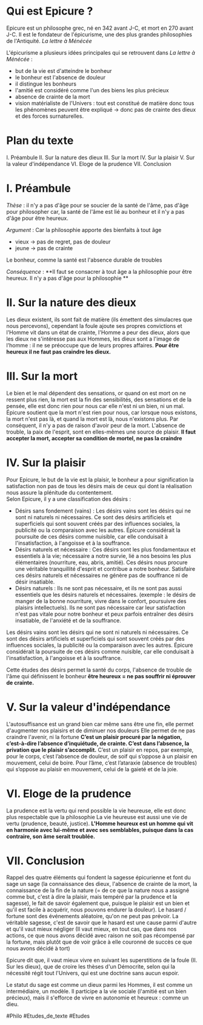 #  Qui est Epicure ?
Epicure est un philosophe grec, né en 342 avant J-C, et mort en 270 avant J-C. Il est le fondateur de l'épicurisme, une des plus grandes philosophies de l'Antiquité. *La lettre à Ménécée* 

L'épicurisme a plusieurs idées principales qui se retrouvent dans *La lettre à Ménécée* :
- but de la vie est d'atteindre le bonheur
- le bonheur est l'absence de douleur
- il distingue les bonheurs
- l'amitié est considéré comme l'un des biens les plus précieux
- absence de crainte de la mort
- vision matérialiste de l'Univers : tout est constitué de matière donc tous les phénomènes peuvent être expliqué -> donc pas de crainte des dieux et des forces surnaturelles.

# Plan du texte 
I. Préambule
II. Sur la nature des dieux
III. Sur la mort
IV. Sur la plaisir 
V. Sur la valeur d'indépendance
VI. Eloge de la prudence
VII. Conclusion
# I. Préambule
*Thèse* : il n'y a pas d'âge pour se soucier de la santé de l'âme, pas d'âge pour philosopher car, la santé de l'âme est lié au bonheur et il n'y a pas d'âge pour être heureux.

*Argument* : Car la philosophie apporte des bienfaits à tout âge 
- vieux -> pas de regret, pas de douleur
- jeune -> pas de crainte 

Le bonheur, comme la santé est l'absence durable de troubles

*Conséquence* : **Il faut se consacrer à tout âge a la philosophie pour être heureux. Il n'y a pas d'âge pour la philosophie **

# II. Sur la nature des dieux  
Les dieux existent, ils sont fait de matière (ils émettent des simulacres que nous percevons), cependant la foule ajoute ses propres convictions et l'Homme vit dans un état de crainte, l'Homme a peur des dieux, alors que les dieux ne s'intéresse pas aux Hommes, les dieux sont a l'image de l'homme : il ne se préoccupe que de leurs propres affaires.
**Pour être heureux il ne faut pas craindre les dieux.**

# III. Sur la mort
Le bien et le mal dépendent des sensations, or quand on est mort on ne ressent plus rien, la mort est la fin des sensibilités, des sensations et de la pensée, elle est donc rien pour nous car elle n'est ni un bien, ni un mal.
Épicure soutient que la mort n'est rien pour nous, car lorsque nous existons, la mort n'est pas là, et quand la mort est là, nous n'existons plus. Par conséquent, il n'y a pas de raison d'avoir peur de la mort.
L'absence de trouble, la paix de l'esprit, sont en elles-mêmes une source de plaisir.
**Il faut accepter la mort, accepter sa condition de mortel, ne pas la craindre**

# IV. Sur la plaisir 
Pour Epicure, le but de la vie est la plaisir, le bonheur a pour signification la satisfaction non pas de tous les désirs mais de ceux qui dont la réalisation nous assure la plénitude du contentement.  
Selon Epicure, il y a une classification des désirs : 
- Désirs sans fondement (vains) : Les désirs vains sont les désirs qui ne sont ni naturels ni nécessaires. Ce sont des désirs artificiels et superficiels qui sont souvent créés par des influences sociales, la publicité ou la comparaison avec les autres. Épicure considérait la poursuite de ces désirs comme nuisible, car elle conduisait à l'insatisfaction, à l'angoisse et à la souffrance.
- Désirs naturels et nécessaire : Ces désirs sont les plus fondamentaux et essentiels à la vie; nécessaire a notre survie, lié a nos besoins les plus élémentaires (nourriture, eau, abris, amitié). Ces désirs nous procure une véritable tranquillité d'esprit et contribue a notre bonheur. Satisfaire ces désirs naturels et nécessaires ne génère pas de souffrance ni de désir insatiable.
- Désirs naturels : Ils ne sont pas nécessaire, et ils ne sont pas aussi essentiels que les désirs naturels et nécessaires. (exemple : le désirs de manger de la bonne nourriture, vivre dans le confort, poursuivre des plaisirs intellectuels). Ils ne sont pas nécessaire car leur satisfaction n'est pas vitale pour notre bonheur et peux parfois entraîner des désirs insatiable, de l'anxiété et de la souffrance.

Les désirs vains sont les désirs qui ne sont ni naturels ni nécessaires. Ce sont des désirs artificiels et superficiels qui sont souvent créés par des influences sociales, la publicité ou la comparaison avec les autres. Épicure considérait la poursuite de ces désirs comme nuisible, car elle conduisait à l'insatisfaction, à l'angoisse et à la souffrance.

Cette études des désirs permet la santé du corps, l'absence de trouble de l'âme qui définissent le bonheur 
**être heureux = ne pas souffrir ni éprouver de crainte.**

# V. Sur la valeur d'indépendance
L'autosuffisance est un grand bien car même sans être une fin, elle permet d'augmenter nos plaisirs et de diminuer nos douleurs
Elle permet de ne pas craindre l'avenir, ni la fortune
**C’est un plaisir procuré par la négation, c’est-à-dire l’absence d’inquiétude, de crainte. C’est dans l’absence, la privation que le plaisir s’accomplit.**
C’est un plaisir en repos, par exemple, pour le corps, c’est l’absence de douleur, de soif qui s’oppose à un plaisir en mouvement, celui de boire. Pour l’âme, c’est l’ataraxie (absence de troubles) qui s’oppose au plaisir en mouvement, celui de la gaieté et de la joie.

# VI. Eloge de la prudence
La prudence est la vertu qui rend possible la vie heureuse, elle est donc plus respectable que la philosophie
La vie heureuse est aussi une vie de vertu (prudence, beauté, justice). **L'Homme heureux est un homme qui vit en harmonie avec lui-même et avec ses semblables, puisque dans la cas contraire, son âme serait troublée.**

# VII. Conclusion
Rappel des quatre éléments qui fondent la sagesse épicurienne et font du sage un sage (la connaissance des dieux, l'absence de crainte de la mort, la connaissance de la fin de la nature (= de ce que la nature nous a assigné comme but, c'est à dire la plaisir, mais tempéré par la prudence et la sagesse), le fait de savoir également que, puisque le plaisir est un bien et qu'il est facile à acquérir, nous pouvons endurer la douleur).
Le hasard / fortune sont des événements aléatoire, qu'on ne peut pas prévoir.
La véritable sagesse, c'est de savoir que le hasard est une cause parmi d'autre et qu'il vaut mieux négliger (Il vaut mieux, en tout cas, que dans nos actions, ce que nous avons décidé avec raison ne soit pas récompensé par la fortune, mais plutôt que de voir grâce à elle couronné de succès ce que nous avons décidé à tort)

Epicure dit que, il vaut mieux vivre en suivant les superstitions de la foule (II. Sur les dieux), que de croire les thèses d'un Démocrite, selon qui la nécessité régit tout l'Univers, qui est une doctrine sans aucun espoir.

Le statut du sage est comme un dieux parmi les Hommes, il est comme un intermédiaire, un modèle. Il participe a la vie sociale (l'amitié est un bien précieux), mais il s'efforce de vivre en autonomie et heureux : comme un dieu.


#Philo
#Etudes_de_texte
#Etudes